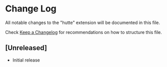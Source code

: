 # Change Log

All notable changes to the "hutte" extension will be documented in this file.

Check [Keep a Changelog](http://keepachangelog.com/) for recommendations on how to structure this file.

## [Unreleased]

- Initial release